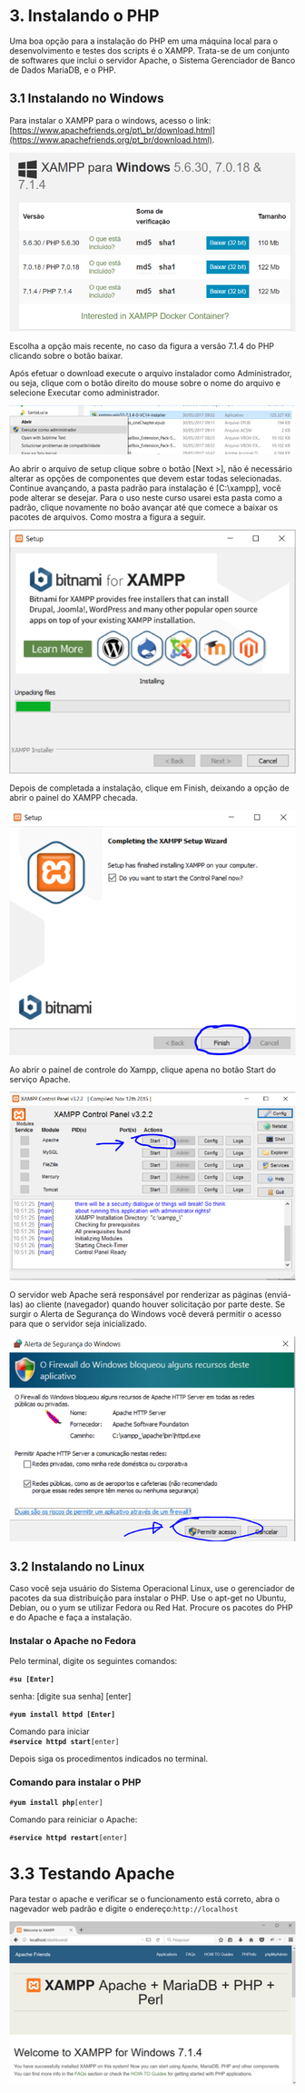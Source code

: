 # 3. Instalando o PHP

Uma boa opção para a instalação do PHP em uma máquina local para o desenvolvimento e testes dos scripts é o XAMPP. Trata-se de um conjunto de softwares que inclui o servidor Apache, o Sistema Gerenciador de Banco de Dados MariaDB, e o PHP.

## 3.1 Instalando no Windows

Para instalar o XAMPP para o windows, acesso o link: [https://www.apachefriends.org/pt\_br/download.html](https://www.apachefriends.org/pt_br/download.html).

![](/assets/xampp.png)

Escolha a opção mais recente, no caso da figura a versão 7.1.4 do PHP clicando sobre o botão baixar.

Após efetuar o download execute o arquivo instalador como Administrador, ou seja, clique com o botão direito do mouse sobre o nome do arquivo e selecione Executar como administrador.

![](/assets/instalador.PNG)

Ao abrir o arquivo de setup clique sobre o botão \[Next &gt;\], não é necessário alterar as opções de componentes que devem estar todas selecionadas.  Continue avançando, a pasta padrão para instalação é \[C:\xampp\], você pode alterar se desejar. Para o uso neste curso usarei esta pasta como a padrão, clique novamente no boão avançar até que comece a baixar os pacotes de arquivos. Como mostra a figura a seguir.

![](/assets/inslandoxampp.png)

Depois de completada a instalação, clique em Finish, deixando a opção de  
 abrir o painel do XAMPP checada.

![](/assets/xamppfinalizando.PNG)

Ao abrir o painel de controle do Xampp, clique apena no botão Start do serviço Apache.

![](/assets/xamppfinalizado.PNG)

O servidor web Apache será responsável por renderizar as páginas \(enviá-las\) ao cliente \(navegador\) quando houver solicitação por parte deste. Se surgir o Alerta de Segurança do Windows você deverá permitir o acesso para que o servidor seja inicializado.

![](/assets/permitiracesso.PNG)

## 3.2 Instalando no Linux

Caso você seja usuário do Sistema Operacional Linux, use o gerenciador de pacotes da sua distribuição para instalar o PHP. Use o apt-get no Ubuntu, Debian, ou o yum se utilizar Fedora ou Red Hat. Procure os pacotes do PHP e do Apache e faça a
 instalação.

### Instalar o Apache no Fedora

Pelo terminal, digite os seguintes comandos:

`#`**`su [Enter]`**

senha: \[digite sua senha\] \[enter\]

`#`**`yum install httpd [Enter]`**

Comando para iniciar  
`#`**`service httpd start`**`[enter]`  


Depois siga os procedimentos indicados no terminal.

### Comando para instalar o PHP

`#`**`yum install php`**`[enter]`

Comando para reiniciar o Apache:

`#`**`service httpd restart`**`[enter]`



# 3.3 **Testando Apache**

Para testar o apache e verificar se o funcionamento está correto, abra o nagevador web padrão e digite o endereço:`http://localhost`

![](/assets/localhost.PNG)

